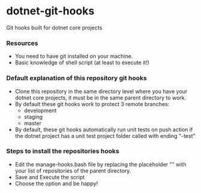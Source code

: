 # dotnet-git-hooks
Git hooks built for dotnet core projects

### Resources

- You need to have git installed on your machine.
- Basic knowledge of shell script (at least to execute it!)

### Default explanation of this repository git hooks

- Clone this repository in the same directory level where you have your dotnet core projects, it must be in the same parent directory to work.
- By default these git hooks work to protect 3 remote branches: 
    - development
    - staging
    - master
- By default, these git hooks automatically run unit tests on push action if the dotnet project has a unit test project folder called with ending "-test"

### Steps to install the repositories hooks

- Edit the manage-hooks.bash file by replacing the placeholder "<list of repositories split by space>" with your list of repositories of the parent directory.
- Save and Execute the script
- Choose the option and be happy!